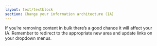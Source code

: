 ```yaml
---
layout: text/textblock
section: Change your information architecture (IA)
---
```

If you’re removing content in bulk there’s a good chance it will affect your IA. Remember to redirect to the appropriate new area and update links on your dropdown menus.

